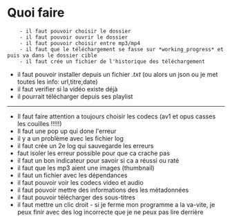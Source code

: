 # Quoi faire

        - il faut pouvoir choisir le dossier
        - il faut pouvoir ouvrir le dossier
        - il faut pouvoir choisir entre mp3/mp4
        - il faut que le téléchargement se fasse sur *working_progress* et puis va dans le dossier cible
        - il faut crée un fichier de l'historique des téléchargement
- il faut pouvoir installer depuis un fichier *.txt* (ou alors un json ou je met toutes les info: url,titre,date)
- il faut verifier si la vidéo existe déjà
- il pourrait télécharger depuis ses playlist

----------------------------

- Il faut faire attention a toujours choisir les codecs (av1 et opus casses les couilles !!!!!)
- Il faut une pop up qui done l'erreur
- il y a un problème avec les fichier log
- il faut crée un 2e log qui sauvegarde les erreurs
- faut isoler les erreur possible pour que ca crache pas
- il faut un bon indicateur pour savoir si ca a réussi ou raté
- il faut que les mp3 aient une images (thumbnail)
- il faut un fichier avec les dépendances
- il faut pouvoir voir les codecs video et audio
- il faut pouvoir mettre des informations des les métadonnées
- il faut pouvoir télécharger des sous-titres
- il faut mettre un clic droit
        -  si je ferme mon programme a la va-vite, je peux finir avec des log incorrecte que je ne peux pas lire derrière